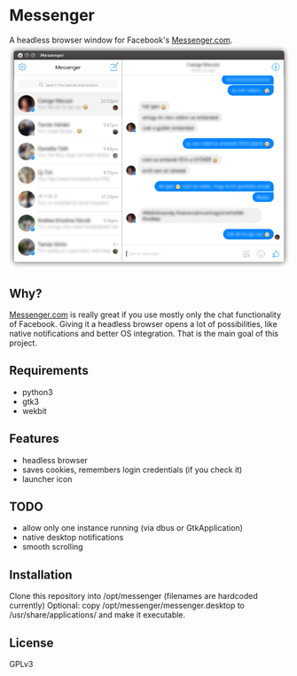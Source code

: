 # Messenger
A headless browser window for Facebook's [Messenger.com](https://messenger.com).
![Screenshot](screenshot.png)

## Why?
[Messenger.com](https://messenger.com) is really great if you use mostly only the chat functionality of Facebook. Giving it a headless browser opens a lot of possibilities, like native notifications and better OS integration. That is the main goal of this project.

## Requirements
* python3
* gtk3
* wekbit

## Features
* headless browser
* saves cookies, remembers login credentials (if you check it)
* launcher icon

## TODO
* allow only one instance running (via dbus or GtkApplication)
* native desktop notifications
* smooth scrolling

## Installation
Clone this repository into /opt/messenger (filenames are hardcoded currently)
Optional: copy /opt/messenger/messenger.desktop to /usr/share/applications/ and make it executable.

## License
GPLv3
